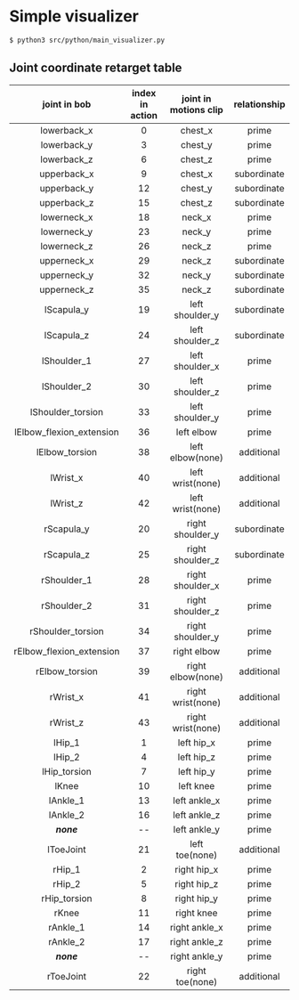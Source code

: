 # Simple visualizer

```sh 
$ python3 src/python/main_visualizer.py
```

## Joint coordinate retarget table

|  joint in bob   | index in action | joint in motions clip | relationship |
|  :----:         | :----: | :----:                | :----:|
|  lowerback_x    | 0      | chest_x               | prime |
|  lowerback_y    | 3      | chest_y               | prime |
|  lowerback_z    | 6      | chest_z               | prime |
|  upperback_x    | 9      | chest_x               | subordinate |
|  upperback_y    | 12     | chest_y               | subordinate |
|  upperback_z    | 15     | chest_z               | subordinate |
|  lowerneck_x    | 18     | neck_x                | prime |
|  lowerneck_y    | 23     | neck_y                | prime |
|  lowerneck_z    | 26     | neck_z                | prime |
|  upperneck_x    | 29     | neck_z                | subordinate |
|  upperneck_y    | 32     | neck_y                | subordinate |
|  upperneck_z    | 35     | neck_z                | subordinate |
|  lScapula_y     | 19     | left shoulder_y       | subordinate |
|  lScapula_z     | 24     | left shoulder_z       | subordinate |
|  lShoulder_1    | 27     | left shoulder_x       | prime      |
|  lShoulder_2    | 30     | left shoulder_z       | prime      |
|lShoulder_torsion| 33     | left shoulder_y       | prime      |
|lElbow_flexion_extension|36|left elbow            | prime      |
|  lElbow_torsion | 38     | left elbow(none)      | additional  |
|  lWrist_x       | 40     | left wrist(none)      | additional  |
|  lWrist_z       | 42     | left wrist(none)      | additional  |
|  rScapula_y     | 20     | right shoulder_y      | subordinate |
|  rScapula_z     | 25     | right shoulder_z      | subordinate |
|  rShoulder_1    | 28     | right shoulder_x      | prime      |
|  rShoulder_2    | 31     | right shoulder_z      | prime      |
|rShoulder_torsion| 34     | right shoulder_y      | prime      |
|rElbow_flexion_extension|37|right elbow           | prime      |
|  rElbow_torsion | 39     | right elbow(none)     | additional  |
|  rWrist_x       | 41     | right wrist(none)     | additional  |
|  rWrist_z       | 43     | right wrist(none)     | additional  |
|  lHip_1         | 1      | left hip_x            | prime      |
|  lHip_2         | 4      | left hip_z            | prime      |
|  lHip_torsion   | 7      | left hip_y            | prime      |
|  lKnee          | 10     | left knee             | prime      |
|  lAnkle_1       | 13     | left ankle_x          | prime      |
|  lAnkle_2       | 16     | left ankle_z          | prime      |
|  ***none***     | --     | left ankle_y          | prime      |
|  lToeJoint      | 21     | left toe(none)        | additional  |
|  rHip_1         | 2      | right hip_x           | prime      |
|  rHip_2         | 5      | right hip_z           | prime      |
|  rHip_torsion   | 8      | right hip_y           | prime      |
|  rKnee          | 11     | right knee            | prime      |
|  rAnkle_1       | 14     | right ankle_x         | prime      |
|  rAnkle_2       | 17     | right ankle_z         | prime      |
|  ***none***     | --     | right ankle_y         | prime      |
|  rToeJoint      | 22     | right toe(none)       | additional  |